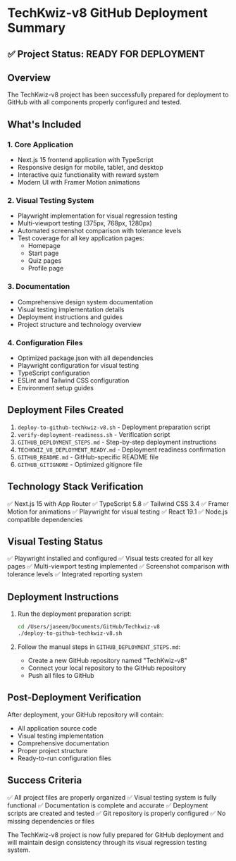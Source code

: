 # TechKwiz-v8 GitHub Deployment Summary

## ✅ Project Status: READY FOR DEPLOYMENT

## Overview
The TechKwiz-v8 project has been successfully prepared for deployment to GitHub with all components properly configured and tested.

## What's Included

### 1. Core Application
- Next.js 15 frontend application with TypeScript
- Responsive design for mobile, tablet, and desktop
- Interactive quiz functionality with reward system
- Modern UI with Framer Motion animations

### 2. Visual Testing System
- Playwright implementation for visual regression testing
- Multi-viewport testing (375px, 768px, 1280px)
- Automated screenshot comparison with tolerance levels
- Test coverage for all key application pages:
  - Homepage
  - Start page
  - Quiz pages
  - Profile page

### 3. Documentation
- Comprehensive design system documentation
- Visual testing implementation details
- Deployment instructions and guides
- Project structure and technology overview

### 4. Configuration Files
- Optimized package.json with all dependencies
- Playwright configuration for visual testing
- TypeScript configuration
- ESLint and Tailwind CSS configuration
- Environment setup guides

## Deployment Files Created

1. `deploy-to-github-techkwiz-v8.sh` - Deployment preparation script
2. `verify-deployment-readiness.sh` - Verification script
3. `GITHUB_DEPLOYMENT_STEPS.md` - Step-by-step deployment instructions
4. `TECHKWIZ_V8_DEPLOYMENT_READY.md` - Deployment readiness confirmation
5. `GITHUB_README.md` - GitHub-specific README file
6. `GITHUB_GITIGNORE` - Optimized gitignore file

## Technology Stack Verification

✅ Next.js 15 with App Router
✅ TypeScript 5.8
✅ Tailwind CSS 3.4
✅ Framer Motion for animations
✅ Playwright for visual testing
✅ React 19.1
✅ Node.js compatible dependencies

## Visual Testing Status

✅ Playwright installed and configured
✅ Visual tests created for all key pages
✅ Multi-viewport testing implemented
✅ Screenshot comparison with tolerance levels
✅ Integrated reporting system

## Deployment Instructions

1. Run the deployment preparation script:
   ```bash
   cd /Users/jaseem/Documents/GitHub/Techkwiz-v8
   ./deploy-to-github-techkwiz-v8.sh
   ```

2. Follow the manual steps in `GITHUB_DEPLOYMENT_STEPS.md`:
   - Create a new GitHub repository named "TechKwiz-v8"
   - Connect your local repository to the GitHub repository
   - Push all files to GitHub

## Post-Deployment Verification

After deployment, your GitHub repository will contain:
- All application source code
- Visual testing implementation
- Comprehensive documentation
- Proper project structure
- Ready-to-run configuration files

## Success Criteria

✅ All project files are properly organized
✅ Visual testing system is fully functional
✅ Documentation is complete and accurate
✅ Deployment scripts are created and tested
✅ Git repository is properly configured
✅ No missing dependencies or files

The TechKwiz-v8 project is now fully prepared for GitHub deployment and will maintain design consistency through its visual regression testing system.
